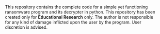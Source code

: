 This repository contains the complete code for a simple yet functioning ransomware program and its decrypter in python.
This repository has been created only for <b>Educational Research</b> only. 
The author is not responsible for any kind of damage inflicted upon the user by the program.
User discretion is advised.
